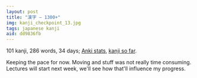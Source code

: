 ```yaml
---
layout: post
title: "漢字 — 1300+"
img: kanji_checkpoint_13.jpg
tags: japanese kanji
aid: dd9836fb
---
```


101 kanji, 286 words, 34 days; [Anki stats](static/img/blog/anki_stats_141015.png), [kanji so far](static/dl/kanji_checkpoint_13).

Keeping the pace for now. Moving and stuff was not really time consuming. Lectures will start next week, we'll see how that'll influence my progress.